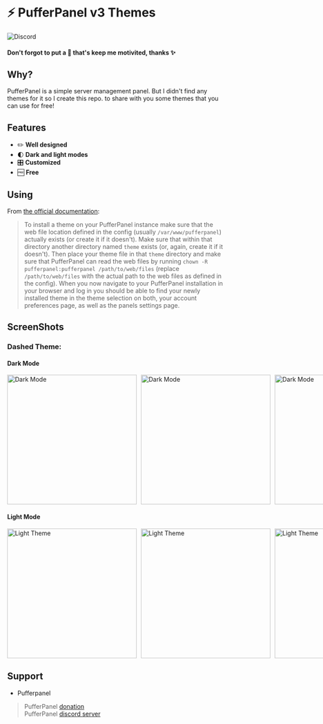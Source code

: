 # ⚡ PufferPanel v3 Themes
![Discord](https://img.shields.io/discord/291396338141364226?color=blue&label=PufferPanel&logo=discord&logoColor=white)
#### Don't forgot to put a 🌟 that's keep me motivited, thanks ✨

## Why?

PufferPanel is a simple server management panel. But I didn't find any themes for it so I create this repo. to share with you some themes that you can use for free!

## Features
* ✏️ **Well designed**
* 🌓 **Dark and light modes**
* 🎛 **Customized**
* 🆓 **Free**

## Using

From [the official documentation](https://docs.pufferpanel.com/en/3.x/guides/themes/installing.html):
> To install a theme on your PufferPanel instance make sure that the web file location defined in the
config (usually ``/var/www/pufferpanel``) actually exists (or create it if it doesn't). Make sure
that within that directory another directory named ``theme`` exists (or, again, create it if it
doesn't). Then place your theme file in that ``theme`` directory and make sure that PufferPanel can
read the web files by running ``chown -R pufferpanel:pufferpanel /path/to/web/files`` (replace
``/path/to/web/files`` with the actual path to the web files as defined in the config). When you now
navigate to your PufferPanel installation in your browser and log in you should be able to find your
newly installed theme in the theme selection on both, your account preferences page, as well as the
panels settings page.

## ScreenShots
### Dashed Theme: 
#### Dark Mode
<div style="display: flex; gap: 10px;">
    <img src="https://i.imgur.com/xZqBoJw.png" alt="Dark Mode" width="300"/>
    <img src="https://i.imgur.com/xNtlY9E.png" alt="Dark Mode" width="300"/>
    <img src="https://i.imgur.com/SvSXBER.png" alt="Dark Mode" width="300"/>
</div>

#### Light Mode
<div style="display: flex; gap: 10px;">
    <img src="https://i.imgur.com/vwfQKmM.png" alt="Light Theme" width="300"/>
    <img src="https://i.imgur.com/JS5XUci.png" alt="Light Theme" width="300"/>
    <img src="https://i.imgur.com/UQzVTOS.png" alt="Light Theme" width="300"/>
</div>

## Support
* Pufferpanel <br>
> PufferPanel [donation](https://opencollective.com/pufferpanel) <br>
> PufferPanel [discord server](https://discord.gg/v8dz49e) <br>
  
